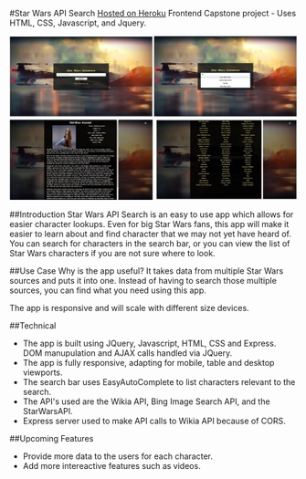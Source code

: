 #Star Wars API Search
[Hosted on Heroku](star-wars-api-search.herokuapp.com)
Frontend Capstone project - Uses HTML, CSS, Javascript, and Jquery.

![Screenshots](https://raw.githubusercontent.com/mqasimb/star-wars-api/master/public/1.jpg)

##Introduction
Star Wars API Search is an easy to use app which allows for easier character lookups. Even for big Star Wars fans, this app will make it easier to learn about and find character that we may not yet have heard of. You can search for characters in the search bar, or you can view the list of Star Wars characters if you are not sure where to look.

##Use Case
Why is the app useful? It takes data from multiple Star Wars sources and puts it into one. Instead of having to search those multiple sources, you can find what you need using this app.

The app is responsive and will scale with different size devices.

##Technical
* The app is built using JQuery, Javascript, HTML, CSS and Express. DOM manupulation and AJAX calls handled via JQuery.
* The app is fully responsive, adapting for mobile, table and desktop viewports.
* The search bar uses EasyAutoComplete to list characters relevant to the search.
* The API's used are the Wikia API, Bing Image Search API, and the StarWarsAPI.
* Express server used to make API calls to Wikia API because of CORS.

##Upcoming Features
* Provide more data to the users for each character.
* Add more intereactive features such as videos.